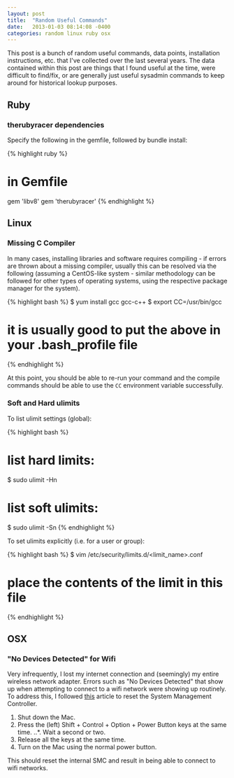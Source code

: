 ```yaml
---
layout: post
title:  "Random Useful Commands"
date:   2013-01-03 08:14:08 -0400
categories: random linux ruby osx
---
```

This post is a bunch of random useful commands, data points, installation instructions, etc. that I've collected over the last several years. The data contained within this post are things that I found useful at the time, were difficult to find/fix, or are generally just useful sysadmin commands to keep around for historical lookup purposes.

## Ruby

### therubyracer dependencies

Specify the following in the gemfile, followed by bundle install:

{% highlight ruby %}
# in Gemfile
gem 'libv8'
gem 'therubyracer'
{% endhighlight %}

## Linux

### Missing C Compiler

In many cases, installing libraries and software requires compiling - if errors are thrown about
a missing compiler, usually this can be resolved via the following (assuming a CentOS-like system -
similar methodology can be followed for other types of operating systems, using the respective
package manager for the system).

{% highlight bash %}
$ yum install gcc gcc-c++
$ export CC=/usr/bin/gcc
# it is usually good to put the above in your .bash_profile file
{% endhighlight %}

At this point, you should be able to re-run your command and the compile commands should be able
to use the `CC` environment variable successfully.

### Soft and Hard ulimits

To list ulimit settings (global):

{% highlight bash %}
# list hard limits:
$ sudo ulimit -Hn
# list soft ulimits:
$ sudo ulimit -Sn
{% endhighlight %}

To set ulimits explicitly (i.e. for a user or group):

{% highlight bash %}
$ vim /etc/security/limits.d/<limit_name>.conf
# place the contents of the limit in this file
{% endhighlight %}

## OSX

### "No Devices Detected" for Wifi

Very infrequently, I lost my internet connection and (seemingly) my entire wireless network adapter.
Errors such as "No Devices Detected" that show up when attempting to connect to a wifi network were
showing up routinely. To address this, I followed [this]() article to reset the System Management
Controller.

1. Shut down the Mac.
2. Press the (left) Shift + Control + Option + Power Button keys at the same time.
..*. Wait a second or two.
3. Release all the keys at the same time.
4. Turn on the Mac using the normal power button.

This should reset the internal SMC and result in being able to connect to wifi networks.
